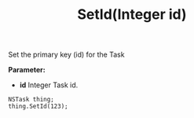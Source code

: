 ﻿---
uid: crmscript_ref_NSTask_SetId
title: SetId(Integer id)
intellisense: NSTask.SetId
keywords: NSTask, SetId
so.topic: reference
---

Set the primary key (id) for the Task

**Parameter:** 
 - **id** Integer Task id.

```crmscript
NSTask thing;
thing.SetId(123);
```

